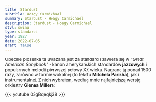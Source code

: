 ```yaml
---
title: Stardust
subtitle: Hoagy Carmichael
summary: Stardust - Hoagy Carmichael
description: Stardust - Hoagy Carmichael
styl: swing
type: standards
year: 1927
date: 2022-07-05
draft: false
---
```

Obecnie piosenka ta uważana jest za standard i zawiera się w _"Great American Songbook"_ - kanon
amerykańskich standardów __jazzowych__ i popularnych melodii pierwszej połowy XX wieku. Nagrano ją
ponad 1500 razy, zarówno w formie wokalnej (to tekstu __Mitchela Parisha__), jak i instrumentalnej.
Z nich wybrałem, według mnie najfajniejszą wersję orkiestry __Glenna Millera__:

{{< youtube 03gBqeqkj38 >}}
